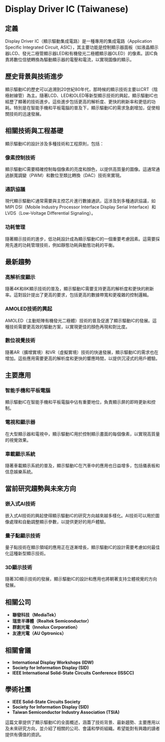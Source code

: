 # Display Driver IC (Taiwanese)

## 定義

Display Driver IC（顯示驅動集成電路）是一種專用的集成電路（Application Specific Integrated Circuit, ASIC），其主要功能是控制顯示器面板（如液晶顯示器LCD、發光二極管顯示器LED和有機發光二極體顯示器OLED）的像素。該IC負責將數位信號轉換為驅動顯示器的電壓和電流，以實現圖像的顯示。

## 歷史背景與技術進步

顯示驅動IC的歷史可以追溯到20世紀80年代，那時候的顯示技術主要以CRT（陰極射線管）為主。隨著LCD、LED和OLED等新型顯示技術的興起，顯示驅動IC也經歷了顯著的技術進步。這些進步包括更高的解析度、更快的刷新率和更低的功耗。特別是在智能手機和平板電腦的普及下，顯示驅動IC的需求急劇增加，促使相關技術的迅速發展。

## 相關技術與工程基礎

顯示驅動IC的設計涉及多種技術和工程原則，包括：

### 像素控制技術

顯示驅動IC需要精確控制每個像素的亮度和顏色，以提供高質量的圖像。這通常通過脈寬調變（PWM）和數位至類比轉換（DAC）技術來實現。

### 通訊協議

現代顯示驅動IC通常需要與主控芯片進行數據通訊，這涉及到多種通訊協議，如MIPI DSI（Mobile Industry Processor Interface Display Serial Interface）和LVDS（Low-Voltage Differential Signaling）。

### 功耗管理

隨著顯示技術的進步，低功耗設計成為顯示驅動IC的一個重要考慮因素。這需要採用先進的功耗管理技術，例如靜態功耗與動態功耗的平衡。

## 最新趨勢

### 高解析度顯示

隨著4K和8K顯示技術的普及，顯示驅動IC需要支持更高的解析度和更快的刷新率。這對設計提出了更高的要求，包括更高的數據帶寬和更複雜的控制邏輯。

### AMOLED技術的興起

AMOLED（主動矩陣有機發光二極體）技術的普及促進了顯示驅動IC的發展。這種技術需要更高效的驅動方案，以實現更佳的顏色再現和對比度。

### 數位視覺技術

隨著AR（擴增實境）和VR（虛擬實境）技術的快速發展，顯示驅動IC的需求也在增加。這些應用需要更高的解析度和更快的響應時間，以提供沉浸式的用戶體驗。

## 主要應用

### 智能手機和平板電腦

顯示驅動IC在智能手機和平板電腦中佔有重要地位，負責顯示屏的即時更新和控制。

### 電視和顯示器

在大型顯示器和電視中，顯示驅動IC用於控制顯示畫面的每個像素，以實現高質量的視覺效果。

### 車載顯示系統

隨著車載顯示系統的普及，顯示驅動IC在汽車中的應用也日益增多，包括儀表板和信息娛樂系統。

## 當前研究趨勢與未來方向

### 嵌入式AI技術

嵌入式AI技術的興起使得顯示驅動IC的研究方向越來越多樣化。AI技術可以用於圖像處理和自動調整顯示參數，以提供更好的用戶體驗。

### 量子點顯示技術

量子點技術在顯示領域的應用正在逐漸增長，顯示驅動IC的設計需要考慮如何最佳化這種新型顯示技術。

### 3D顯示技術

隨著3D顯示技術的發展，顯示驅動IC的設計和應用也將朝著支持立體視覺的方向發展。

## 相關公司

- **聯發科技（MediaTek）**
- **瑞昱半導體（Realtek Semiconductor）**
- **群創光電（Innolux Corporation）**
- **友達光電（AU Optronics）**

## 相關會議

- **International Display Workshops (IDW)**
- **Society for Information Display (SID)**
- **IEEE International Solid-State Circuits Conference (ISSCC)**

## 學術社團

- **IEEE Solid-State Circuits Society**
- **Society for Information Display (SID)**
- **Taiwan Semiconductor Industry Association (TSIA)**

這篇文章提供了顯示驅動IC的全面概述，涵蓋了技術背景、最新趨勢、主要應用以及未來研究方向，並介紹了相關的公司、會議和學術組織。希望能對有興趣的讀者提供有價值的資訊。
